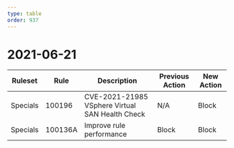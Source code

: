 ```yaml
---
type: table
order: 937
---
```


# 2021-06-21

<TableWrap><table style="width: 100%">

<thead>
  <tr>
    <th>Ruleset</th>
    <th>Rule</th>
    <th>Description</th>
    <th>Previous Action</th>
    <th>New Action</th>
  </tr>
</thead>
<tbody>
  <tr>
    <td>Specials</td>
    <td>100196</td>
    <td>CVE-2021-21985 VSphere Virtual SAN Health Check</td>
    <td>N/A</td>
    <td>Block</td>
  </tr>
  <tr>
    <td>Specials</td>
    <td>100136A</td>
    <td>Improve rule performance</td>
    <td>Block</td>
    <td>Block</td>
  </tr>
</tbody>

</table></TableWrap>
